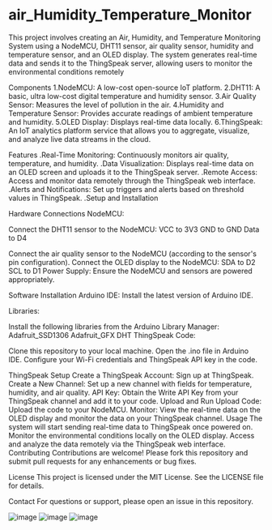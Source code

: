 # air_Humidity_Temperature_Monitor
This project involves creating an Air, Humidity, and Temperature Monitoring System using a NodeMCU, DHT11 sensor, air quality sensor, humidity and temperature sensor, and an OLED display. The system generates real-time data and sends it to the ThingSpeak server, allowing users to monitor the environmental conditions remotely



Components
1.NodeMCU: A low-cost open-source IoT platform.
2.DHT11: A basic, ultra low-cost digital temperature and humidity sensor.
3.Air Quality Sensor: Measures the level of pollution in the air.
4.Humidity and Temperature Sensor: Provides accurate readings of ambient temperature and humidity.
5.OLED Display: Displays real-time data locally.
6.ThingSpeak: An IoT analytics platform service that allows you to aggregate, visualize, and analyze live data streams in the cloud.

Features
.Real-Time Monitoring: Continuously monitors air quality, temperature, and humidity.
.Data Visualization: Displays real-time data on an OLED screen and uploads it to the ThingSpeak server.
.Remote Access: Access and monitor data remotely through the ThingSpeak web interface.
.Alerts and Notifications: Set up triggers and alerts based on threshold values in ThingSpeak.
.Setup and Installation

Hardware Connections
NodeMCU:

Connect the DHT11 sensor to the NodeMCU:
VCC to 3V3
GND to GND
Data to D4

Connect the air quality sensor to the NodeMCU (according to the sensor's pin configuration).
Connect the OLED display to the NodeMCU:
SDA to D2
SCL to D1
Power Supply: Ensure the NodeMCU and sensors are powered appropriately.

Software Installation
Arduino IDE: Install the latest version of Arduino IDE.

Libraries:

Install the following libraries from the Arduino Library Manager:
Adafruit_SSD1306
Adafruit_GFX
DHT
ThingSpeak
Code:

Clone this repository to your local machine.
Open the .ino file in Arduino IDE.
Configure your Wi-Fi credentials and ThingSpeak API key in the code.

ThingSpeak Setup
Create a ThingSpeak Account: Sign up at ThingSpeak.
Create a New Channel: Set up a new channel with fields for temperature, humidity, and air quality.
API Key: Obtain the Write API Key from your ThingSpeak channel and add it to your code.
Upload and Run
Upload Code: Upload the code to your NodeMCU.
Monitor: View the real-time data on the OLED display and monitor the data on your ThingSpeak channel.
Usage
The system will start sending real-time data to ThingSpeak once powered on.
Monitor the environmental conditions locally on the OLED display.
Access and analyze the data remotely via the ThingSpeak web interface.
Contributing
Contributions are welcome! Please fork this repository and submit pull requests for any enhancements or bug fixes.

License
This project is licensed under the MIT License. See the LICENSE file for details.

Contact
For questions or support, please open an issue in this repository.

![image](https://github.com/vaibhav-raj-sing/air_Humidity_Temperature_Monitor/assets/114972308/1719b49b-500f-439e-bd8b-81323c1c1478)
![image](https://github.com/vaibhav-raj-sing/air_Humidity_Temperature_Monitor/assets/114972308/b13a7387-eefb-4905-910f-b1bed59fae6c)
![image](https://github.com/vaibhav-raj-sing/air_Humidity_Temperature_Monitor/assets/114972308/3cff4705-76b8-459f-ba8f-42b757ac90eb)


